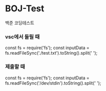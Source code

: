 # BOJ-Test
백준 코딩테스트


### vsc에서 돌릴 때
const fs = require('fs');
const inputData = fs.readFileSync('./test.txt').toString().split(' ');
### 제출할 때
const fs = require('fs');
const inputData = fs.readFileSync('/dev/stdin').toString().split(' ');
